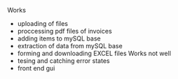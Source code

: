 Works
- uploading of files
- proccessing pdf files of invoices
- adding items to mySQL base
- extraction of data from mySQL base
- forming and downloading EXCEL files
Works not well
- tesing and catching error states
- front end gui
